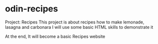 # odin-recipes
Project: Recipes
This project is about recipes how to make lemonade, lasagna and carbonara
I will use some basic HTML skills to demonstrate it

At the end, It will become a basic Recipes website